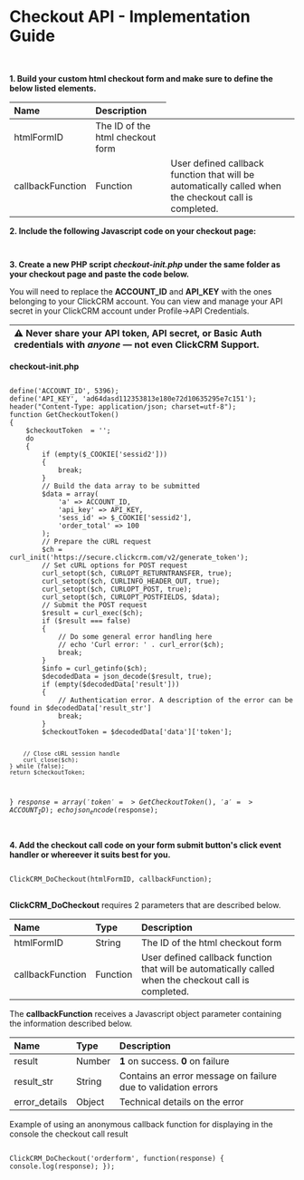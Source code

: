 <h1>Checkout API - Implementation Guide</h1><br>
<p><strong>1. Build your custom html checkout form and make sure to define the below listed elements. </strong></p>
<table>
<thead>
<tr>
<th align="left">Name</th>
<th align="left">Description</th>
</tr>
</thead>
<tbody>
<tr>
<td align="left">htmlFormID</td>
<td align="left">The ID of the html checkout form</td>
</tr>
<tr>
<td align="left">callbackFunction</td>
<td align="left">Function</td>
<td align="left">User defined callback function that will be automatically called when the checkout call is completed.</td>
</tr>
</tbody>
</table>
<p><strong>2. Include the following Javascript code on your checkout page:</strong><br></p>

<code><script type="text/javascript">var ClickCRM_DoCheckout=function(){var s,r,i="",a="",t=0,n={result:0,result_str:"Oops! Something went wrong. Please try again"};function o(e){var t=Object.assign({},n);e&&(c("Error handling..."),c(e),t.error_details=e),r&&r(t)}function c(e){1===t&&console.log(e)}function u(e){var t;try{t=JSON.parse(this.responseText),r(t)}catch(e){o(e)}}function p(e){o(e)}function d(e){o(e)}function h(e){0<e.status||function(e){var t;try{(t=new XMLHttpRequest).submittedData=e,t.addEventListener("load",u),t.addEventListener("error",p),t.addEventListener("abort",d),t.open("post",e.receiver,!0),t.setRequestHeader("Content-Type",e.contentType),t.send(e.segments.join("&"))}catch(e){o(e)}}(e)}function f(e){var t,n,s;this.contentType="application/x-www-form-urlencoded",this.receiver="https://secure.clickcrm.com/v2/docheckout",this.status=0,this.segments=["a="+a,"t="+i];for(var r=escape,o=0;o<e.elements.length;o++)if((s=e.elements[o]).hasAttribute("name"))if("FILE"===(n="INPUT"===s.nodeName.toUpperCase()?s.getAttribute("type").toUpperCase():"TEXT")&&0<s.files.length)for(t=0;t<s.files.length;this.segments.push(r(s.name)+"="+r(s.files[t++].name)));else("RADIO"!==n&&"CHECKBOX"!==n||s.checked)&&this.segments.push(r(s.name)+"="+r(s.value));i="",h(this)}function l(n){var e;try{(e=new XMLHttpRequest).addEventListener("load",function(e){var t;try{t=JSON.parse(this.responseText),i=t.token,a=t.a,"function"==typeof n&&n()}catch(e){"function"==typeof n&&o(e)}}),e.addEventListener("error",p),e.addEventListener("abort",d),e.open("GET","checkout-init.php"),e.send()}catch(e){o(e)}}function v(e){c("FORM: "+s),c("CHECKOUT: "+i),new f(s)}return l(),function(e,t){var n;s=document.getElementById(e),r=t,n=v,""!==i?(c("USING EXISTING TOKEN"),n()):(c("GETTING NEW TOKEN"),l(n))}}();</script>
</code>

<p><strong>3. Create a new PHP script <i>checkout-init.php</i> under the same folder as your checkout page and paste the code below.</strong><br></p>
<p>You will need to replace the <b>ACCOUNT_ID</b> and <b>API_KEY</b> with the ones belonging to your ClickCRM account. You can view and manage your API secret in your ClickCRM account under Profile->API Credentials</strong>.
<br></p>
<table>
<thead>
<tr>
<th align="left"><g-emoji class="g-emoji" alias="warning" fallback-src="https://assets-cdn.github.com/images/icons/emoji/unicode/26a0.png">⚠️</g-emoji> Never share your API token, API secret, or Basic Auth credentials with <em>anyone</em> — not even ClickCRM Support.</th>
</tr>
</thead>
</table>
<p><b>checkout-init.php</b></p>
<pre>
<code>
define('ACCOUNT_ID', 5396);
define('API_KEY', 'ad64dasd112353813e180e72d10635295e7c151');
header("Content-Type: application/json; charset=utf-8");
function GetCheckoutToken()
{
    $checkoutToken  = '';
    do
    {
        if (empty($_COOKIE['sessid2']))
        {
            break;
        }
        // Build the data array to be submitted
        $data = array(
            'a' => ACCOUNT_ID,
            'api_key' => API_KEY,
            'sess_id' => $_COOKIE['sessid2'],
            'order_total' => 100
        );
        // Prepare the cURL request
        $ch = curl_init('https://secure.clickcrm.com/v2/generate_token');
        // Set cURL options for POST request
        curl_setopt($ch, CURLOPT_RETURNTRANSFER, true);
        curl_setopt($ch, CURLINFO_HEADER_OUT, true);
        curl_setopt($ch, CURLOPT_POST, true);
        curl_setopt($ch, CURLOPT_POSTFIELDS, $data);
        // Submit the POST request
        $result = curl_exec($ch);
        if ($result === false)
        {
            // Do some general error handling here
            // echo 'Curl error: ' . curl_error($ch);
            break;
        }
        $info = curl_getinfo($ch);
        $decodedData = json_decode($result, true);
        if (empty($decodedData['result']))
        {
            // Authentication error. A description of the error can be found in $decodedData['result_str']
            break;
        }
        $checkoutToken = $decodedData['data']['token'];

        // Close cURL session handle
        curl_close($ch);
    } while (false);
    return $checkoutToken;
}
$response = array('token' => GetCheckoutToken(), 'a' => ACCOUNT_ID);
echo json_encode($response);
</code>
</pre>
<p><strong>4. Add the checkout call code on your form submit button's click event handler or whereever it suits best for you.</strong></p>
<pre>
<code>
ClickCRM_DoCheckout(htmlFormID, callbackFunction);
</code>
</pre>
<p><b>ClickCRM_DoCheckout</b> requires 2 parameters that are described below.</p>
<table>
<thead>
<tr>
<th align="left">Name</th>
<th align="left">Type</th>
<th align="left">Description</th>
</tr>
</thead>
<tbody>
<tr>
<td align="left">htmlFormID</td>
<td align="left">String</td>
<td align="left">The ID of the html checkout form</td>
</tr>
<tr>
<td align="left">callbackFunction</td>
<td align="left">Function</td>
<td align="left">User defined callback function that will be automatically called when the checkout call is completed.</td>
</tr>
</tbody>
</table>
<p>The <b>callbackFunction</b> receives a Javascript object parameter containing the information described below.<p>
<table>
<thead>
<tr>
<th align="left">Name</th>
<th align="left">Type</th>
<th align="left">Description</th>
</tr>
</thead>
<tbody>
<tr>
<td align="left">result</td>
<td align="left">Number</td>
<td align="left"><strong>1</strong> on success. <strong>0</strong> on failure</td>
</tr>
<tr>
<td align="left">result_str</td>
<td align="left">String</td>
<td align="left">Contains an error message on failure due to validation errors</td>
</tr>
<tr>
<td align="left">error_details</td>
<td align="left">Object</td>
<td align="left">Technical details on the error</td>
</tr>
</tbody>
</table>
<p>Example of using an anonymous callback function for displaying in the console the checkout call result</p>
<pre>
<code>
ClickCRM_DoCheckout('orderform', function(response) { console.log(response); });
</code>
</pre>
